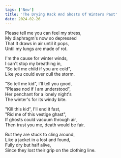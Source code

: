 ```yaml
---
tags: ['New']
title: 'The Drying Rack And Ghosts Of Winters Past'
date: 2024-02-26
---
```


Please tell me you can feel my stress,  
My diaphragm's now so depressed  
That It draws in air until it pops,  
Until my lungs are made of rot.

I'm the cause for winter winds,  
I can't stop my breathing in,  
"So tell me child if you are cold",  
Like you could ever cull the storm.

"So tell me kid", I'll tell you good,  
"Please nod if I am understood",  
Her penchant for a lonely night's  
The winter's for its windy bite.

"Kill this kid", I'll end it fast,  
"Rid me of this vestige ghast",  
If ghosts could vacuum through air,  
Then trust you me, death would be fair.

But they are stuck to cling around,  
Like a jacket in a lost and found,  
Fully dry but half alive,  
Since they lost their grip on the clothing line.
